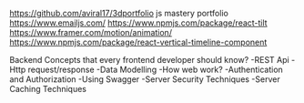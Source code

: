 https://github.com/aviral17/3dportfolio
js mastery portfolio 
https://www.emailjs.com/
https://www.npmjs.com/package/react-tilt
https://www.framer.com/motion/animation/
https://www.npmjs.com/package/react-vertical-timeline-component

Backend Concepts that every frontend developer should know?
-REST Api
-Http request/response
-Data Modelling
-How web work?
-Authentication and Authorization
-Using Swagger
-Server Security Techniques
-Server Caching Techniques
